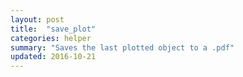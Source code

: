 ```yaml
---
layout: post
title:  "save_plot"
categories: helper
summary: "Saves the last plotted object to a .pdf"
updated: 2016-10-21
---
```

